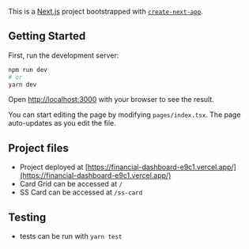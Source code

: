 This is a [Next.js](https://nextjs.org/) project bootstrapped with [`create-next-app`](https://github.com/vercel/next.js/tree/canary/packages/create-next-app).

## Getting Started

First, run the development server:

```bash
npm run dev
# or
yarn dev
```

Open [http://localhost:3000](http://localhost:3000) with your browser to see the result.

You can start editing the page by modifying `pages/index.tsx`. The page auto-updates as you edit the file.

## Project files
- Project deployed at [https://financial-dashboard-e9c1.vercel.app/](https://financial-dashboard-e9c1.vercel.app/)
- Card Grid can be accessed at `/`
- SS Card can be accessed at `/ss-card`

## Testing
- tests can be run with `yarn test`